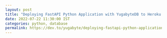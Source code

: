 ```yaml
---
layout: post
title: "Deploying FastAPI Python Application with YugabyteDB to Heroku."
date: 2022-07-22 11:30:00 IST
categories: python, database
permalink: https://dev.to/yugabyte/deploying-fastapi-python-application-with-yugabytedb-to-heroku-2bad
---
```

